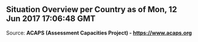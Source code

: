 ## Situation Overview per Country as of Mon, 12 Jun 2017 17:06:48 GMT

Source: **ACAPS (Assessment Capacities Project) - https://www.acaps.org**